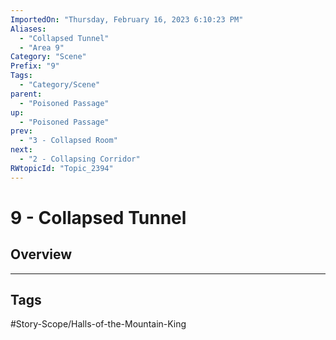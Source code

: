 ```yaml
---
ImportedOn: "Thursday, February 16, 2023 6:10:23 PM"
Aliases:
  - "Collapsed Tunnel"
  - "Area 9"
Category: "Scene"
Prefix: "9"
Tags:
  - "Category/Scene"
parent:
  - "Poisoned Passage"
up:
  - "Poisoned Passage"
prev:
  - "3 - Collapsed Room"
next:
  - "2 - Collapsing Corridor"
RWtopicId: "Topic_2394"
---
```

# 9 - Collapsed Tunnel
## Overview

---
## Tags
#Story-Scope/Halls-of-the-Mountain-King

